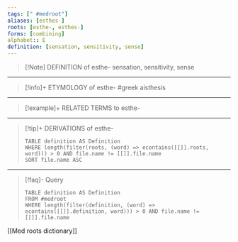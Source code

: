 ```yaml
---
tags: [" #medroot"]
aliases: [esthes-]
roots: [esthe-, esthes-]
forms: [combining]
alphabet:: E
definition: [sensation, sensitivity, sense]
---
```

>[!Note] DEFINITION of esthe-
>sensation, sensitivity, sense
_____
>[!info]+ ETYMOLOGY of esthe-
>#greek aisthesis
_____
>[!example]+ RELATED TERMS to esthe-
>
_____
>[!tip]+ DERIVATIONS of esthe-
>```dataview
>TABLE definition AS Definition 
>WHERE length(filter(roots, (word) => econtains([[]].roots, word))) > 0 AND file.name != [[]].file.name
>SORT file.name ASC
>```
____
>[!faq]- Query
>```dataview
>TABLE definition AS Definition
>FROM #medroot
>WHERE length(filter(definition, (word) => econtains([[]].definition, word))) > 0 AND file.name != [[]].file.name
>```

[[Med roots dictionary]]